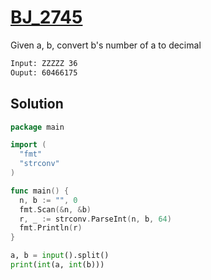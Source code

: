 # [BJ_2745](https://acmicpc.net/problem/2745)

Given a, b, convert b's number of a to decimal

```txt
Input: ZZZZZ 36
Ouput: 60466175
```

## Solution

```go
package main

import (
  "fmt"
  "strconv"
)

func main() {
  n, b := "", 0
  fmt.Scan(&n, &b)
  r, _ := strconv.ParseInt(n, b, 64)
  fmt.Println(r)
}
```

```py
a, b = input().split()
print(int(a, int(b)))
```
